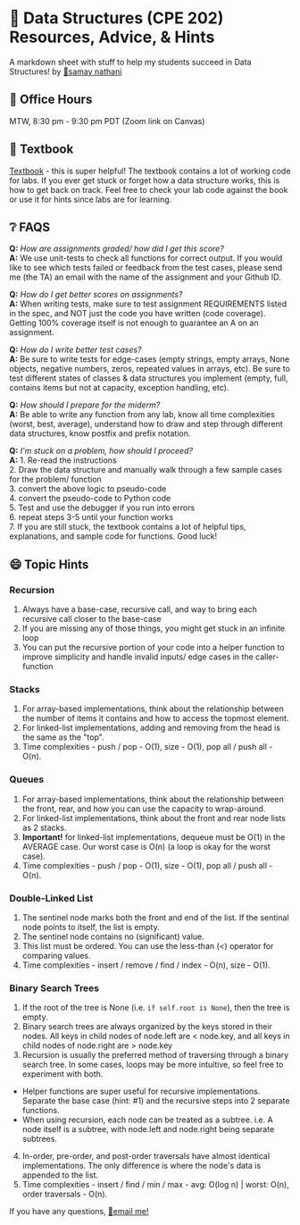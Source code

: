 # 🐍 Data Structures (CPE 202) Resources, Advice, & Hints
A markdown sheet with stuff to help my students succeed in Data Structures! by [🦕samay nathani](https://github.com/samaynathani)  

## 👋 Office Hours
MTW, 8:30 pm - 9:30 pm PDT (Zoom link on Canvas)
  
## 📖 Textbook   
[Textbook](https://runestone.academy/runestone/books/published/pythonds/index.html) - this is super helpful! The textbook contains a lot of working code for labs. If you ever get stuck or forget how a data structure works, this is how to get back on track. Feel free to check your lab code against the book or use it for hints since labs are for learning.

## ❔ FAQS  
**Q:** *How are assignments graded/ how did I get this score?*  
**A:** We use unit-tests to check all functions for correct output. If you would like to see which tests failed or feedback from the test cases, please send me (the TA) an email with the name of the assignment and your Github ID.    

**Q:** *How do I get better scores on assignments?*  
**A:** When writing tests, make sure to test assignment REQUIREMENTS listed in the spec, and NOT just the code you have written (code coverage). Getting 100% coverage itself is not enough to guarantee an A on an assignment.  

**Q:** *How do I write better test cases?*  
**A:** Be sure to write tests for edge-cases (empty strings, empty arrays, None objects, negative numbers, zeros, repeated values in arrays, etc). Be sure to test different states of classes & data structures you implement (empty, full, contains items but not at capacity, exception handling, etc).      

**Q:** *How should I prepare for the miderm?*  
**A:** Be able to write any function from any lab, know all time complexities (worst, best, average), understand how to draw and step through different data structures, know postfix and prefix notation.    

**Q:** *I'm stuck on a problem, how should I proceed?*  
**A:** 1. Re-read the instructions  
2. Draw the data structure and manually walk through a few sample cases for the problem/ function  
3. convert the above logic to pseudo-code  
4. convert the pseudo-code to Python code  
5. Test and use the debugger if you  run into errors  
6. repeat steps 3-5 until your function works  
7. If you are still stuck, the textbook contains a lot of helpful tips, explanations, and sample code for functions. Good luck!  

## 😄 Topic Hints
### Recursion
1. Always have a base-case, recursive call, and way to bring each recursive call closer to the base-case
2. If you are missing any of those things, you might get stuck in an infinite loop
3. You can put the recursive portion of your code into a helper function to improve simplicity and handle invalid inputs/ edge cases in the caller-function  

### Stacks
1. For array-based implementations, think about the relationship between the number of items it contains and how to access the topmost element.
2. For linked-list implementations, adding and removing from the head is the same as the "top".
3. Time complexities - push / pop - O(1), size - O(1), pop all / push all - O(n).

### Queues
1. For array-based implementations, think about the relationship between the front, rear, and how you can use the capacity to wrap-around.
2. For linked-list implementations, think about the front and rear node lists as 2 stacks.  
3. **Important!** for linked-list implementations, dequeue must be O(1) in the AVERAGE case. Our worst case is O(n) (a loop is okay for the worst case).
4. Time complexities - push / pop - O(1), size - O(1), pop all / push all - O(n).

### Double-Linked List
1. The sentinel node marks both the front and end of the list. If the sentinal node points to itself, the list is empty. 
2. The sentinel node contains no (significant) value.
3. This list must be ordered. You can use the less-than (<) operator for comparing values. 
4. Time complexities - insert / remove / find / index - O(n), size - O(1).  

### Binary Search Trees
1. If the root of the tree is None (i.e. ```if self.root is None```), then the tree is empty.
2. Binary search trees are always organized by the keys stored in their nodes. All keys in child nodes of node.left are < node.key, and all keys in child nodes of node.right are > node.key
3. Recursion is usually the preferred method of traversing through a binary search tree. In some cases, loops may be more intuitive, so feel free to experiment with both. 
  * Helper functions are super useful for recursive implementations. Separate the base case (hint: #1) and the recursive steps into 2 separate functions. 
  * When using recursion, each node can be treated as a subtree. i.e. A node itself is a subtree, with node.left and node.right being separate subtrees.
4. In-order, pre-order, and post-order traversals have almost identical implementations. The only difference is where the node's data is appended to the list. 
5. Time complexities - insert / find / min / max - avg: O(log n) | worst: O(n), order traversals - O(n).  


If you have any questions, [📧email me!](mailto:snathani@calpoly.edu)
